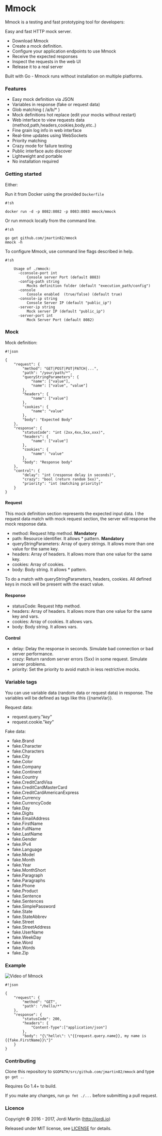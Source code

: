 Mmock 
=========

Mmock is a testing and fast prototyping tool for developers:

Easy and fast HTTP mock server.

* Download Mmock
* Create a mock definition.
* Configure your application endpoints to use Mmock
* Receive the expected responses
* Inspect the requests in the web UI
* Release it to a real server

Built with Go - Mmock runs without installation on multiple platforms.

### Features

* Easy mock definition via JSON
* Variables in response (fake or request data)
* Glob matching ( /a/b/* )
* Mock definitions hot replace (edit your mocks without restart)
* Web interface to view requests data (method,path,headers,cookies,body,etc..)
* Fine grain log info in web interface
* Real-time updates using WebSockets
* Priority matching
* Crazy mode for failure testing
* Public interface auto discover
* Lightweight and portable
* No installation required


### Getting started

Either:

Run it from Docker using the provided ```Dockerfile```

```
#!sh

docker run -d -p 8082:8082 -p 8083:8083 mmock/mmock
```


Or run mmock locally from the command line. 
```
#!sh

go get github.com/jmartin82/mmock
mmock -h

```

To configure Mmock, use command line flags described in help.


```
#!sh

    Usage of ./mmock:
      -cconsole-port int
          Console server Port (default 8083)
      -config-path string
          Mocks definition folder (default "execution_path/config")
      -console
          Console enabled  (true/false) (default true)
      -console-ip string
          Console Server IP (default "public_ip")
      -server-ip string
          Mock server IP (default "public_ip")
      -server-port int
          Mock Server Port (default 8082)
```

### Mock

Mock definition:

```
#!json

{
	"request": {
		"method": "GET|POST|PUT|PATCH|...",
		"path": "/your/path/*",
		"queryStringParameters": {
			"name": ["value"],
			"name": ["value", "value"]
		},
		"headers": {
			"name": ["value"]
		},
		"cookies": {
			"name": "value"
		},
		"body": "Expected Body"
	},
	"response": {
		"statusCode": "int (2xx,4xx,5xx,xxx)",
		"headers": {
			"name": ["value"]
		},
		"cookies": {
			"name": "value"
		},
		"body": "Response body"
	},
	"control": {
		"delay": "int (response delay in seconds)",
		"crazy": "bool (return random 5xx)",
		"priority": "int (matching priority)"
	}
}

```

#### Request

This mock definition section represents the expected input data. I the request data match with mock request section, the server will response the mock response data.  

* method: Request http method. **Mandatory**
* path: Resource identifier. It allows * pattern. **Mandatory**
* queryStringParameters: Array of query strings. It allows more than one value for the same key.
* headers: Array of headers. It allows more than one value for the same key.
* cookies: Array of cookies.
* body: Body string. It allows * pattern.

To do a match with queryStringParameters, headers, cookies. All defined keys in mock will be present with the exact value.

#### Response

* statusCode: Request http method.
* headers: Array of headers. It allows more than one value for the same key and vars.
* cookies: Array of cookies. It allows vars.
* body: Body string. It allows vars.

#### Control

* delay: Delay the response in seconds. Simulate bad connection or bad server performance.
* crazy: Return random server errors (5xx) in some request. Simulate server problems.
* priority: Set the priority to avoid match in less restrictive mocks.

### Variable tags

You can use variable data (random data or request data) in response. The variables will be defined as tags like this {{nameVar}}.

Request data:

 - request.query."*key*"
 - request.cookie."*key*"

Fake data:

 - fake.Brand
 - fake.Character
 - fake.Characters
 - fake.City
 - fake.Color
 - fake.Company
 - fake.Continent
 - fake.Country
 - fake.CreditCardVisa
 - fake.CreditCardMasterCard
 - fake.CreditCardAmericanExpress
 - fake.Currency
 - fake.CurrencyCode
 - fake.Day
 - fake.Digits
 - fake.EmailAddress
 - fake.FirstName
 - fake.FullName
 - fake.LastName
 - fake.Gender
 - fake.IPv4
 - fake.Language
 - fake.Model
 - fake.Month
 - fake.Year
 - fake.MonthShort
 - fake.Paragraph
 - fake.Paragraphs
 - fake.Phone
 - fake.Product
 - fake.Sentence
 - fake.Sentences
 - fake.SimplePassword
 - fake.State
 - fake.StateAbbrev
 - fake.Street
 - fake.StreetAddress
 - fake.UserName
 - fake.WeekDay
 - fake.Word
 - fake.Words
 - fake.Zip


### Example

![Video of Mmock](/docs/example.gif "Mmock example")


```
#!json

{
	"request": {
		"method": "GET",
		"path": "/hello/*"
	},
	"response": {
		"statusCode": 200,
		"headers": {
			"Content-Type":["application/json"]
		},
		"body": "{\"hello\": \"{{request.query.name}}, my name is {{fake.FirstName}}\"}"
	}
}

```

### Contributing

Clone this repository to ```$GOPATH/src/github.com/jmartin82/mmock``` and type ```go get .```.

Requires Go 1.4+ to build.

If you make any changes, run ```go fmt ./...``` before submitting a pull request.

### Licence

Copyright ©‎ 2016 - 2017, Jordi Martín (http://jordi.io)

Released under MIT license, see [LICENSE](LICENSE.md) for details.